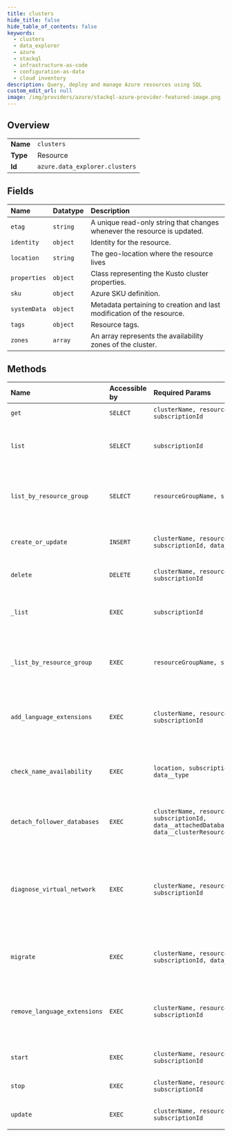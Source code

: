 ```yaml
---
title: clusters
hide_title: false
hide_table_of_contents: false
keywords:
  - clusters
  - data_explorer
  - azure    
  - stackql
  - infrastructure-as-code
  - configuration-as-data
  - cloud inventory
description: Query, deploy and manage Azure resources using SQL
custom_edit_url: null
image: /img/providers/azure/stackql-azure-provider-featured-image.png
---
```

  
    

## Overview
<table><tbody>
<tr><td><b>Name</b></td><td><code>clusters</code></td></tr>
<tr><td><b>Type</b></td><td>Resource</td></tr>
<tr><td><b>Id</b></td><td><code>azure.data_explorer.clusters</code></td></tr>
</tbody></table>

## Fields
| Name | Datatype | Description |
|:-----|:---------|:------------|
| `etag` | `string` | A unique read-only string that changes whenever the resource is updated. |
| `identity` | `object` | Identity for the resource. |
| `location` | `string` | The geo-location where the resource lives |
| `properties` | `object` | Class representing the Kusto cluster properties. |
| `sku` | `object` | Azure SKU definition. |
| `systemData` | `object` | Metadata pertaining to creation and last modification of the resource. |
| `tags` | `object` | Resource tags. |
| `zones` | `array` | An array represents the availability zones of the cluster. |
## Methods
| Name | Accessible by | Required Params | Description |
|:-----|:--------------|:----------------|:------------|
| `get` | `SELECT` | `clusterName, resourceGroupName, subscriptionId` | Gets a Kusto cluster. |
| `list` | `SELECT` | `subscriptionId` | Lists all Kusto clusters within a subscription. |
| `list_by_resource_group` | `SELECT` | `resourceGroupName, subscriptionId` | Lists all Kusto clusters within a resource group. |
| `create_or_update` | `INSERT` | `clusterName, resourceGroupName, subscriptionId, data__sku` | Create or update a Kusto cluster. |
| `delete` | `DELETE` | `clusterName, resourceGroupName, subscriptionId` | Deletes a Kusto cluster. |
| `_list` | `EXEC` | `subscriptionId` | Lists all Kusto clusters within a subscription. |
| `_list_by_resource_group` | `EXEC` | `resourceGroupName, subscriptionId` | Lists all Kusto clusters within a resource group. |
| `add_language_extensions` | `EXEC` | `clusterName, resourceGroupName, subscriptionId` | Add a list of language extensions that can run within KQL queries. |
| `check_name_availability` | `EXEC` | `location, subscriptionId, data__name, data__type` | Checks that the cluster name is valid and is not already in use. |
| `detach_follower_databases` | `EXEC` | `clusterName, resourceGroupName, subscriptionId, data__attachedDatabaseConfigurationName, data__clusterResourceId` | Detaches all followers of a database owned by this cluster. |
| `diagnose_virtual_network` | `EXEC` | `clusterName, resourceGroupName, subscriptionId` | Diagnoses network connectivity status for external resources on which the service is dependent on. |
| `migrate` | `EXEC` | `clusterName, resourceGroupName, subscriptionId, data__clusterResourceId` | Migrate data from a Kusto cluster to another cluster. |
| `remove_language_extensions` | `EXEC` | `clusterName, resourceGroupName, subscriptionId` | Remove a list of language extensions that can run within KQL queries. |
| `start` | `EXEC` | `clusterName, resourceGroupName, subscriptionId` | Starts a Kusto cluster. |
| `stop` | `EXEC` | `clusterName, resourceGroupName, subscriptionId` | Stops a Kusto cluster. |
| `update` | `EXEC` | `clusterName, resourceGroupName, subscriptionId` | Update a Kusto cluster. |
